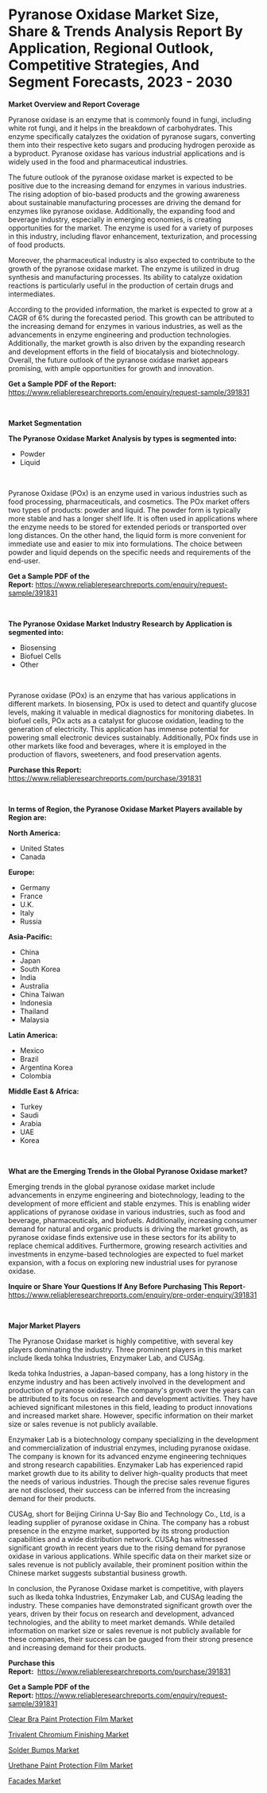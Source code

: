 <p><h1>Pyranose Oxidase Market Size, Share & Trends Analysis Report By Application, Regional Outlook, Competitive Strategies, And Segment Forecasts, 2023 - 2030</h1></p><p><strong>Market Overview and Report Coverage</strong></p>
<p><p>Pyranose oxidase is an enzyme that is commonly found in fungi, including white rot fungi, and it helps in the breakdown of carbohydrates. This enzyme specifically catalyzes the oxidation of pyranose sugars, converting them into their respective keto sugars and producing hydrogen peroxide as a byproduct. Pyranose oxidase has various industrial applications and is widely used in the food and pharmaceutical industries.</p><p>The future outlook of the pyranose oxidase market is expected to be positive due to the increasing demand for enzymes in various industries. The rising adoption of bio-based products and the growing awareness about sustainable manufacturing processes are driving the demand for enzymes like pyranose oxidase. Additionally, the expanding food and beverage industry, especially in emerging economies, is creating opportunities for the market. The enzyme is used for a variety of purposes in this industry, including flavor enhancement, texturization, and processing of food products.</p><p>Moreover, the pharmaceutical industry is also expected to contribute to the growth of the pyranose oxidase market. The enzyme is utilized in drug synthesis and manufacturing processes. Its ability to catalyze oxidation reactions is particularly useful in the production of certain drugs and intermediates.</p><p>According to the provided information, the market is expected to grow at a CAGR of 6% during the forecasted period. This growth can be attributed to the increasing demand for enzymes in various industries, as well as the advancements in enzyme engineering and production technologies. Additionally, the market growth is also driven by the expanding research and development efforts in the field of biocatalysis and biotechnology. Overall, the future outlook of the pyranose oxidase market appears promising, with ample opportunities for growth and innovation.</p></p>
<p><strong>Get a Sample PDF of the Report:</strong> <a href="https://www.reliableresearchreports.com/enquiry/request-sample/391831">https://www.reliableresearchreports.com/enquiry/request-sample/391831</a></p>
<p>&nbsp;</p>
<p><strong>Market Segmentation</strong></p>
<p><strong>The Pyranose Oxidase Market Analysis by types is segmented into:</strong></p>
<p><ul><li>Powder</li><li>Liquid</li></ul></p>
<p>&nbsp;</p>
<p><p>Pyranose Oxidase (POx) is an enzyme used in various industries such as food processing, pharmaceuticals, and cosmetics. The POx market offers two types of products: powder and liquid. The powder form is typically more stable and has a longer shelf life. It is often used in applications where the enzyme needs to be stored for extended periods or transported over long distances. On the other hand, the liquid form is more convenient for immediate use and easier to mix into formulations. The choice between powder and liquid depends on the specific needs and requirements of the end-user.</p></p>
<p><strong>Get a Sample PDF of the Report:</strong>&nbsp;<a href="https://www.reliableresearchreports.com/enquiry/request-sample/391831">https://www.reliableresearchreports.com/enquiry/request-sample/391831</a></p>
<p>&nbsp;</p>
<p><strong>The Pyranose Oxidase Market Industry Research by Application is segmented into:</strong></p>
<p><ul><li>Biosensing</li><li>Biofuel Cells</li><li>Other</li></ul></p>
<p>&nbsp;</p>
<p><p>Pyranose oxidase (POx) is an enzyme that has various applications in different markets. In biosensing, POx is used to detect and quantify glucose levels, making it valuable in medical diagnostics for monitoring diabetes. In biofuel cells, POx acts as a catalyst for glucose oxidation, leading to the generation of electricity. This application has immense potential for powering small electronic devices sustainably. Additionally, POx finds use in other markets like food and beverages, where it is employed in the production of flavors, sweeteners, and food preservation agents.</p></p>
<p><strong>Purchase this Report:</strong>&nbsp; <a href="https://www.reliableresearchreports.com/purchase/391831">https://www.reliableresearchreports.com/purchase/391831</a></p>
<p>&nbsp;</p>
<p><strong>In terms of Region, the Pyranose Oxidase Market Players available by Region are:</strong></p>
<p>
    <p> <strong> North America: </strong>
        <ul>
            <li>United States</li>
            <li>Canada</li>
        </ul>
        </p> 
    <p> <strong> Europe: </strong>
        <ul>
            <li>Germany</li>
            <li>France</li>
            <li>U.K.</li>
            <li>Italy</li>
            <li>Russia</li>
        </ul>
        </p> 
    <p> <strong> Asia-Pacific: </strong>
        <ul>
            <li>China</li>
            <li>Japan</li>
            <li>South Korea</li>
            <li>India</li>
            <li>Australia</li>
            <li>China Taiwan</li>
            <li>Indonesia</li>
            <li>Thailand</li>
            <li>Malaysia</li>
        </ul>
        </p> 
    <p> <strong> Latin America: </strong>
        <ul>
            <li>Mexico</li>
            <li>Brazil</li>
            <li>Argentina Korea</li>
            <li>Colombia</li>
        </ul>
        </p> 
    <p> <strong> Middle East & Africa: </strong>
        <ul>
            <li>Turkey</li>
            <li>Saudi</li>
            <li>Arabia</li>
            <li>UAE</li>
            <li>Korea</li>
        </ul>
    </p>
    </p>
<p>&nbsp;</p>
<p><strong>What are the Emerging Trends in the Global Pyranose Oxidase market?</strong></p>
<p><p>Emerging trends in the global pyranose oxidase market include advancements in enzyme engineering and biotechnology, leading to the development of more efficient and stable enzymes. This is enabling wider applications of pyranose oxidase in various industries, such as food and beverage, pharmaceuticals, and biofuels. Additionally, increasing consumer demand for natural and organic products is driving the market growth, as pyranose oxidase finds extensive use in these sectors for its ability to replace chemical additives. Furthermore, growing research activities and investments in enzyme-based technologies are expected to fuel market expansion, with a focus on exploring new industrial uses for pyranose oxidase.</p></p>
<p><strong>Inquire or Share Your Questions If Any Before Purchasing This Report</strong>- <a href="https://www.reliableresearchreports.com/enquiry/pre-order-enquiry/391831">https://www.reliableresearchreports.com/enquiry/pre-order-enquiry/391831</a></p>
<p>&nbsp;</p>
<p><strong>Major Market Players</strong></p>
<p><p>The Pyranose Oxidase market is highly competitive, with several key players dominating the industry. Three prominent players in this market include Ikeda tohka Industries, Enzymaker Lab, and CUSAg. </p><p>Ikeda tohka Industries, a Japan-based company, has a long history in the enzyme industry and has been actively involved in the development and production of pyranose oxidase. The company's growth over the years can be attributed to its focus on research and development activities. They have achieved significant milestones in this field, leading to product innovations and increased market share. However, specific information on their market size or sales revenue is not publicly available.</p><p>Enzymaker Lab is a biotechnology company specializing in the development and commercialization of industrial enzymes, including pyranose oxidase. The company is known for its advanced enzyme engineering techniques and strong research capabilities. Enzymaker Lab has experienced rapid market growth due to its ability to deliver high-quality products that meet the needs of various industries. Though the precise sales revenue figures are not disclosed, their success can be inferred from the increasing demand for their products.</p><p>CUSAg, short for Beijing Cirinna U-Say Bio and Technology Co., Ltd, is a leading supplier of pyranose oxidase in China. The company has a robust presence in the enzyme market, supported by its strong production capabilities and a wide distribution network. CUSAg has witnessed significant growth in recent years due to the rising demand for pyranose oxidase in various applications. While specific data on their market size or sales revenue is not publicly available, their prominent position within the Chinese market suggests substantial business growth.</p><p>In conclusion, the Pyranose Oxidase market is competitive, with players such as Ikeda tohka Industries, Enzymaker Lab, and CUSAg leading the industry. These companies have demonstrated significant growth over the years, driven by their focus on research and development, advanced technologies, and the ability to meet market demands. While detailed information on market size or sales revenue is not publicly available for these companies, their success can be gauged from their strong presence and increasing demand for their products.</p></p>
<p><strong>Purchase this Report:</strong>&nbsp;&nbsp;<a href="https://www.reliableresearchreports.com/purchase/391831">https://www.reliableresearchreports.com/purchase/391831</a></p>
<p></p>
<p><strong>Get a Sample PDF of the Report:</strong>&nbsp;<a href="https://www.reliableresearchreports.com/enquiry/request-sample/391831">https://www.reliableresearchreports.com/enquiry/request-sample/391831</a></p>
<p><p><a href="https://medium.com/@albertakoss2023/clear-bra-paint-protection-film-market-outlook-industry-overview-and-forecast-2023-to-2030-140bba1a1162">Clear Bra Paint Protection Film Market</a></p><p><a href="https://medium.com/@aliwilldvm/trivalent-chromium-finishing-market-share-evolution-and-market-growth-trends-2023-2030-a127ae5c4c0a">Trivalent Chromium Finishing Market</a></p><p><a href="https://medium.com/@emerylittle2023/analyzing-solder-bumps-market-global-industry-perspective-and-forecast-2023-to-2030-bece691daf7d">Solder Bumps Market</a></p><p><a href="https://medium.com/@jenniebrown07/urethane-paint-protection-film-market-size-and-market-trends-complete-industry-overview-2023-to-1adabcc8bcf5">Urethane Paint Protection Film Market</a></p><p><a href="https://medium.com/@dinafritsch/facades-market-competitive-analysis-market-trends-and-forecast-to-2030-75188b1e019d">Facades Market</a></p></p>